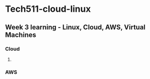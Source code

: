 # Tech511-cloud-linux
## Week 3 learning - Linux, Cloud, AWS, Virtual Machines

### Cloud
1. 

### AWS
